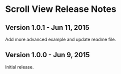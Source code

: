 Scroll View Release Notes
==========================

Version 1.0.1 - Jun 11, 2015
---------------------

Add more advanced example and update readme file.


Version 1.0.0 - Jun 9, 2015
---------------------

Initial release.
